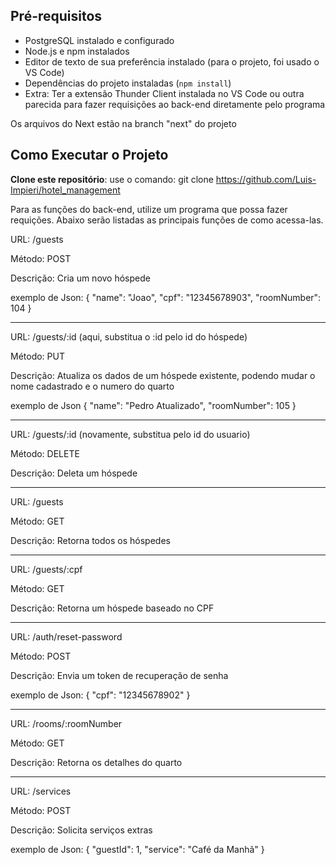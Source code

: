 ## Pré-requisitos

- PostgreSQL instalado e configurado
- Node.js e npm instalados
- Editor de texto de sua preferência instalado (para o projeto, foi usado o VS Code)
- Dependências do projeto instaladas (`npm install`)
- Extra: Ter a extensão Thunder Client instalada no VS Code ou outra parecida para fazer requisições ao back-end diretamente pelo programa

Os arquivos do Next estão na branch "next" do projeto

## Como Executar o Projeto

 **Clone este repositório**:
   use o comando:
   git clone <https://github.com/Luis-Impieri/hotel_management>


   Para as funções do back-end, utilize um programa que possa fazer requições. Abaixo serão listadas as principais funções de como acessa-las.

URL: /guests

Método: POST

Descrição: Cria um novo hóspede

exemplo de Json:
{
  "name": "Joao",
  "cpf": "12345678903",
  "roomNumber": 104
}

-----------

URL: /guests/:id (aqui, substitua o :id pelo id do hóspede)

Método: PUT

Descrição: Atualiza os dados de um hóspede existente, podendo mudar o nome cadastrado e o numero do quarto

exemplo de Json
{
  "name": "Pedro Atualizado",
  "roomNumber": 105
}

-----------
URL: /guests/:id (novamente, substitua pelo id do usuario)

Método: DELETE

Descrição: Deleta um hóspede


-------------
URL: /guests

Método: GET

Descrição: Retorna todos os hóspedes

-------------

URL: /guests/:cpf

Método: GET

Descrição: Retorna um hóspede baseado no CPF

--------------

URL: /auth/reset-password

Método: POST

Descrição: Envia um token de recuperação de senha 

exemplo de Json:
{
  "cpf": "12345678902"
}

----------------
URL: /rooms/:roomNumber

Método: GET

Descrição: Retorna os detalhes do quarto

------------------
URL: /services

Método: POST

Descrição: Solicita serviços extras

exemplo de Json:
{
  "guestId": 1,
  "service": "Café da Manhã"
}

